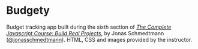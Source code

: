 # Budgety
Budget tracking app built during the sixth section of [_The Complete Javascript Course: Build Real Projects_](https://www.udemy.com/the-complete-javascript-course/), by Jonas Schmedtmann ([@jonasschmedtmann](https://github.com/jonasschmedtmann)). HTML, CSS and images provided by the instructor.
